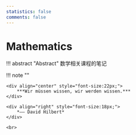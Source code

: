 ```yaml
---
statistics: false
comments: false
---
```


# Mathematics

!!! abstract "Abstract"
    数学相关课程的笔记


!!! note ""
    <br>

    <div align="center" style="font-size:22px;">
        ***Wir müssen wissen, wir werden wissen.***
    </div>

    <div align="right" style="font-size:18px;">
        *—— David Hilbert*
    </div>

    <br>
